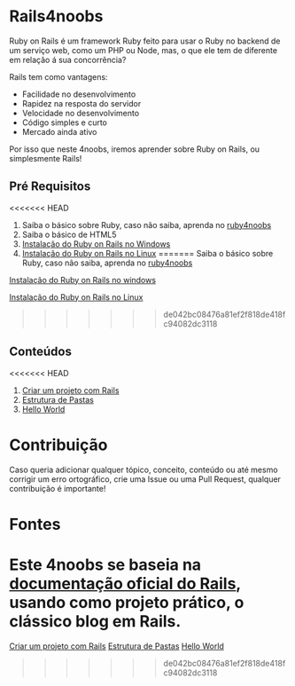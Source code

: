 # Rails4noobs

Ruby on Rails é um framework Ruby feito para usar o Ruby no backend de um serviço web, como um PHP ou Node, mas, o que ele tem de diferente em relação á sua concorrência?

Rails tem como vantagens:

- Facilidade no desenvolvimento
- Rapidez na resposta do servidor
- Velocidade no desenvolvimento
- Código simples e curto
- Mercado ainda ativo

Por isso que neste 4noobs, iremos aprender sobre Ruby on Rails, ou simplesmente Rails!

## Pré Requisitos

<<<<<<< HEAD
1. Saiba o básico sobre Ruby, caso não saiba, aprenda no [ruby4noobs](https://github.com/edersonferreira/ruby4noobs)
2. Saiba o básico de HTML5
3. [Instalação do Ruby on Rails no Windows](contents/instalacao-windows/README.md)
4. [Instalação do Ruby on Rails no Linux](contents/instalacao-linux/README.md)
=======
Saiba o básico sobre Ruby, caso não saiba, aprenda no [ruby4noobs](https://github.com/edersonferreira/ruby4noobs)

[Instalação do Ruby on Rails no windows](contents/instalacao-windows/README.md)

[Instalação do Ruby on Rails no Linux](contents/instalacao-linux/README.md)
>>>>>>> de042bc08476a81ef2f818de418fc94082dc3118


## Conteúdos

<<<<<<< HEAD
1. [Criar um projeto com Rails](contents/criar-projeto/README.md)
2. [Estrutura de Pastas](contents/estrutura-pastas/README.md)
3. [Hello World](contents/hello-world/README.md)

# Contribuição

Caso queria adicionar qualquer tópico, conceito, conteúdo ou até mesmo corrigir um erro ortográfico, crie uma Issue ou uma Pull Request, qualquer contribuição é importante!

# Fontes

Este 4noobs se baseia na [documentação oficial do Rails](https://guides.rubyonrails.org), usando como projeto prático, o clássico blog em Rails.
=======
[Criar um projeto com Rails](contents/criar-projeto/README.md)
[Estrutura de Pastas](contents/estrutura-pastas/README.md)
[Hello World](contents/hello-world/README.md)
>>>>>>> de042bc08476a81ef2f818de418fc94082dc3118
